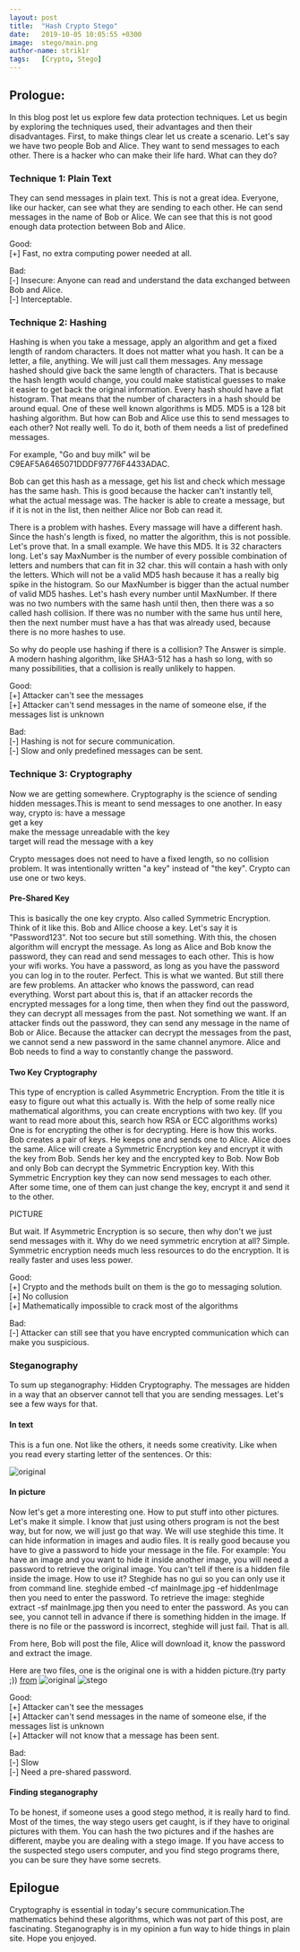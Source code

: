 ```yaml
---
layout: post
title:  "Hash Crypto Stego"
date:   2019-10-05 10:05:55 +0300
image:  stego/main.png
author-name: strik1r
tags:   [Crypto, Stego]
---
```



<h2>Prologue:</h2>
In this blog post let us explore few data protection techniques. Let us begin by exploring the techniques used, their advantages and then their disadvantages. First, to make things clear let us create a scenario. Let's say we have two people Bob and Alice. They want to send messages to each other. There is a hacker who can make their life hard. What can they do?


<h3>Technique 1: Plain Text</h3>
They can send messages in plain text. This is not a great idea. Everyone, like our hacker, can see what they are sending to each other. He can send messages in the name of Bob or Alice. We can see that this is not good enough data protection between Bob and Alice.

Good: <br>
[+] Fast, no extra computing power needed at all.<br>

Bad: <br>
[-] Insecure: Anyone can read and understand the data exchanged between Bob and Alice. <br>
[-] Interceptable.<br>

<h3>Technique 2: Hashing</h3>
Hashing is when you take a message, apply an algorithm and get a fixed length of random characters. It does not matter what you hash. It can be a letter, a file, anything. We will just call them messages. Any message hashed should give back the same length of characters. That is because the hash length would change, you could make statistical guesses to make it easier to get back the original information. Every hash should have a flat histogram. That means that the number of characters in a hash should be around equal. One of these well known algorithms is MD5. MD5 is a 128 bit hashing algorithm. But how can Bob and Alice use this to send messages to each other? Not really well. To do it, both of them needs a list of predefined messages. 

For example, "Go and buy milk" wil be C9EAF5A6465071DDDF97776F4433ADAC.

Bob can get this hash as a message, get his list and check which message has the same hash. This is good because the hacker can't instantly tell, what the actual message was. The hacker is able to create a message, but  if it is not in the list, then neither Alice nor Bob can read it.

There is a problem with hashes. Every massage will have a different hash. Since the hash's length is fixed, no matter the algorithm, this is not possible. Let's prove that. In a small example. We have this MD5. It is 32 characters long. Let's say MaxNumber is the number of every possible combination of letters and numbers that can fit in 32 char. this will contain a hash with only the letters. Which will not be a valid MD5 hash because it has a really big spike in the histogram. So our MaxNumber is bigger than the actual number of valid MD5 hashes. Let's hash every number until MaxNumber. If there was no two numbers with the same hash until then, then there was a so called hash collision. If there was no number with the same hus until here, then the next number must have a has that was already used, because there is no more hashes to use.

So why do people use hashing if there is a collision? The Answer is simple. A modern hashing algorithm, like SHA3-512 has a hash so long, with so many possibilities, that a collision is really unlikely to happen. 

Good: <br>
[+] Attacker can't see the messages <br>
[+] Attacker can't send messages in the name of someone else, if the messages list is unknown <br>

Bad:<br>
[-] Hashing is not for secure communication. <br>
[-] Slow and only predefined messages can be sent. <br>
 
<h3>Technique 3: Cryptography</h3>
Now we are getting somewhere. Cryptography is the science of sending hidden messages.This is meant to send messages to one another. In easy way, crypto is:
have a message<br>
get a key<br>
make the message unreadable with the key<br>
target will read the message with a key<br>

Crypto messages does not need to have a fixed length, so no collision problem. It was intentionally written "a key" instead of "the key". Crypto can use one or two keys.

<h4>Pre-Shared Key</h4>
This is basically the one key crypto. Also called Symmetric Encryption. Think of it like this. Bob and Allice choose a key. Let's say it is "Password123". Not too secure but still something.  With this, the chosen algorithm will encrypt the message. As long as Alice and Bob know the password, they can read and send messages to each other. This is how your wifi works. You have a password, as long as you have the password you can log in to the router. Perfect. This is what we wanted. But still there are few problems. An attacker who knows the password, can read everything. Worst part about this is, that if an attacker records the encrypted messages for a long time, then when they find out the password, they can decrypt all messages from the past. Not something we want. If an attacker finds out the password, they can send any message in the name of Bob or Alice. Because the attacker can decrypt the messages from the past, we cannot send a new password in the same channel anymore. Alice and Bob needs to find a way to constantly change the password.


<h4>Two Key Cryptography</h4>
This type of encryption is called Asymmetric Encryption. From the title it is easy to figure out what this actually is. With the help of some really nice mathematical algorithms, you can create encryptions with two key. (If you want to read more about this, search how RSA or ECC algorithms works) One is for encrypting the other is for decrypting. Here is how this works. Bob creates a pair of keys. He keeps one and sends one to Alice. Alice does the same. Alice will create a Symmetric Encryption key and encrypt it with the key from Bob. Sends her key and the encrypted key to Bob. Now Bob and only Bob can decrypt the Symmetric Encryption key. With this Symmetric Encryption key they can now send messages to each other. After some time, one of them can just change the key, encrypt it and send it to the other. 

PICTURE

But wait. If Asymmetric Encryption is so secure, then why don't we just send messages with it. Why do we need symmetric encrytion at all? Simple. Symmetric encryption needs much less resources to do the encryption. It is really faster and uses less power.


Good: <br>
[+] Crypto and the methods built on them is the go to messaging solution. <br>
[+] No collusion <br>
[+] Mathematically impossible to crack most of the algorithms <br>

Bad: <br>
[-] Attacker can still see that you have encrypted communication which can make you suspicious. <br>

<h3>Steganography </h3>
To sum up steganography: Hidden Cryptography. The messages are hidden in a way that an observer cannot tell that you are sending messages. Let's see a few ways for that.

<h4>In text</h4>
This is a fun one. Not like the others, it needs some creativity.  Like when you read every starting letter of the sentences. Or this:


![original](/img/stego/forget.png)

<h4>In picture</h4>
Now let's get a more interesting one. How to put stuff into other pictures. Let's make it simple. I know that just using others program is not the best way, but for now, we will just go that way.
We will use steghide this time. It can hide information in images and audio files. It is really good because you have to give a password to hide your message in the file. For example: You have an image and you want to hide it inside another image, you will need a password to retrieve the original image. You can't tell if there is a hidden file inside the image. How to use it? Steghide has no gui so you can only use it from command line. 
    steghide embed -cf mainImage.jpg -ef hiddenImage
then you need to enter the password. To retrieve the image:  
    steghide extract -sf mainImage.jpg
then you need to enter the password. As you can see, you cannot tell in advance if there is something hidden in the image. If there is no file or the password is incorrect, steghide will just fail. That is all. 

From here, Bob will post the file, Alice will download it, know the password and extract the image. 

Here are two files, one is the original one is with a hidden picture.(try party ;))
[from](https://photographylife.com/news/nikon-d810-high-resolution-image-samples)
![original](/img/stego/original.jpg)
![stego](/img/stego/stego.jpg)

Good: <br>
[+] Attacker can't see the messages <br>
[+] Attacker can't send messages in the name of someone else, if the messages list is unknown<br>
[+] Attacker will not know that a message has been sent. <br>

Bad:<br>
[-] Slow <br>
[-] Need a pre-shared password.<br>

<h4>Finding steganography</h4>
To be honest, if someone uses a good stego method, it is really hard to find. Most of the times, the way stego users get caught, is if they have to original pictures with them. You can hash the two pictures and if the hashes are different, maybe you are dealing with a stego image. If you have access to the suspected stego users computer, and you find stego programs there, you can be sure they have some secrets.


<h2> Epilogue </h2>
Cryptography is essential in today's secure communication.The mathematics behind these algorithms, which was not part of this post, are fascinating. Steganography is in my opinion a fun way to hide things in plain site. Hope you enjoyed.


